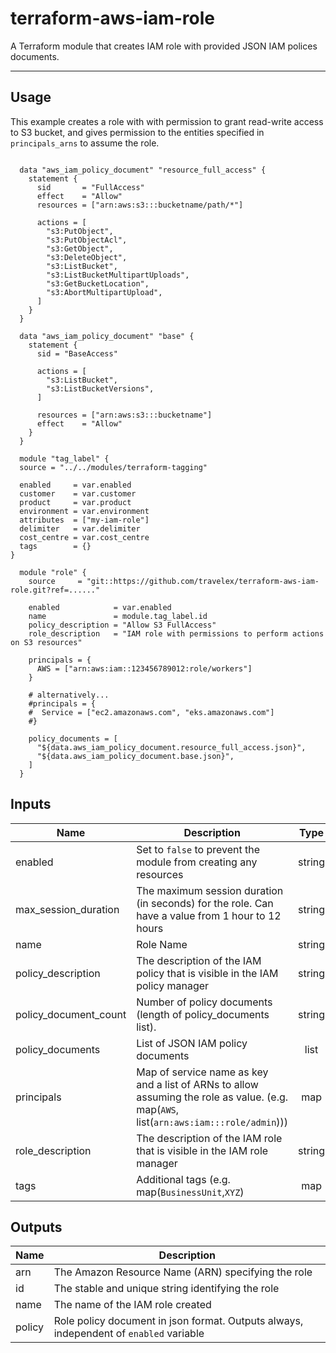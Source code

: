 # terraform-aws-iam-role


A Terraform module that creates IAM role with provided JSON IAM polices documents.

---

## Usage

This example creates a role with with permission to grant read-write access to S3 bucket,
and gives permission to the entities specified in `principals_arns` to assume the role.

```hcl

  data "aws_iam_policy_document" "resource_full_access" {
    statement {
      sid       = "FullAccess"
      effect    = "Allow"
      resources = ["arn:aws:s3:::bucketname/path/*"]

      actions = [
        "s3:PutObject",
        "s3:PutObjectAcl",
        "s3:GetObject",
        "s3:DeleteObject",
        "s3:ListBucket",
        "s3:ListBucketMultipartUploads",
        "s3:GetBucketLocation",
        "s3:AbortMultipartUpload",
      ]
    }
  }

  data "aws_iam_policy_document" "base" {
    statement {
      sid = "BaseAccess"

      actions = [
        "s3:ListBucket",
        "s3:ListBucketVersions",
      ]

      resources = ["arn:aws:s3:::bucketname"]
      effect    = "Allow"
    }
  }

  module "tag_label" {
  source = "../../modules/terraform-tagging"

  enabled     = var.enabled
  customer    = var.customer
  product     = var.product
  environment = var.environment
  attributes  = ["my-iam-role"]
  delimiter   = var.delimiter
  cost_centre = var.cost_centre
  tags        = {}
}

  module "role" {
    source     = "git::https://github.com/travelex/terraform-aws-iam-role.git?ref=......"

    enabled            = var.enabled
    name               = module.tag_label.id
    policy_description = "Allow S3 FullAccess"
    role_description   = "IAM role with permissions to perform actions on S3 resources"

    principals = {
      AWS = ["arn:aws:iam::123456789012:role/workers"]
    }

    # alternatively...
    #principals = {
    #  Service = ["ec2.amazonaws.com", "eks.amazonaws.com"]
    #}

    policy_documents = [
      "${data.aws_iam_policy_document.resource_full_access.json}",
      "${data.aws_iam_policy_document.base.json}",
    ]
  }
```

## Inputs

| Name | Description | Type | Default | Required |
|------|-------------|:----:|:-----:|:-----:|
| enabled | Set to `false` to prevent the module from creating any resources | string | `true` | no |
| max_session_duration | The maximum session duration (in seconds) for the role. Can have a value from 1 hour to 12 hours | string | `3600` | no |
| name | Role Name | string | - | yes |
| policy_description | The description of the IAM policy that is visible in the IAM policy manager | string | - | yes |
| policy_document_count | Number of policy documents (length of policy_documents list). | string | `1` | no |
| policy_documents | List of JSON IAM policy documents | list | `<list>` | no |
| principals | Map of service name as key and a list of ARNs to allow assuming the role as value. (e.g. map(`AWS`, list(`arn:aws:iam:::role/admin`))) | map | `<map>` | no |
| role_description | The description of the IAM role that is visible in the IAM role manager | string | - | yes |
| tags | Additional tags (e.g. map(`BusinessUnit`,`XYZ`) | map | `<map>` | no |

## Outputs

| Name | Description |
|------|-------------|
| arn | The Amazon Resource Name (ARN) specifying the role |
| id | The stable and unique string identifying the role |
| name | The name of the IAM role created |
| policy | Role policy document in json format. Outputs always, independent of `enabled` variable |
